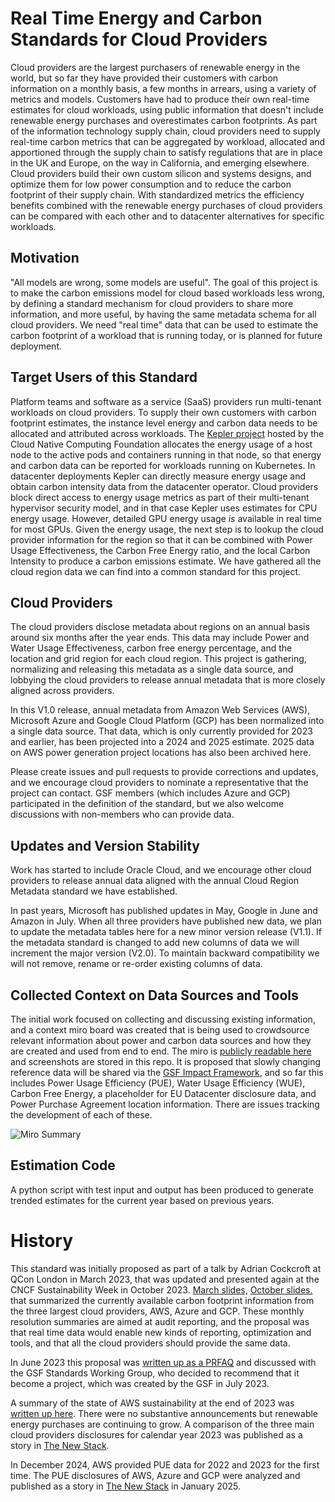 # Real Time Energy and Carbon Standards for Cloud Providers
Cloud providers are the largest purchasers of renewable energy in the world, but so far they have provided their customers with carbon information on a monthly basis, a few months in arrears, using a variety of metrics and models. Customers have had to produce their own real-time estimates for cloud workloads, using public information that doesn't include renewable energy purchases and overestimates carbon footprints. As part of the information technology supply chain, cloud providers need to supply real-time carbon metrics that can be aggregated by workload, allocated and apportioned through the supply chain to satisfy regulations that are in place in the UK and Europe, on the way in California, and emerging elsewhere. Cloud providers build their own custom silicon and systems designs, and optimize them for low power consumption and to reduce the carbon footprint of their supply chain. With standardized metrics the efficiency benefits combined with the renewable energy purchases of cloud providers can be compared with each other and to datacenter alternatives for specific workloads.

## Motivation
"All models are wrong, some models are useful". The goal of this project is to make the carbon emissions model for cloud based workloads less wrong, by defining a standard mechanism for cloud providers to share more information, and more useful, by having the same metadata schema for all cloud providers. We need "real time" data that can be used to estimate the carbon footprint of a workload that is running today, or is planned for future deployment.

## Target Users of this Standard
Platform teams and software as a service (SaaS) providers run multi-tenant workloads on cloud providers. To supply their own customers with carbon footprint estimates, the instance level energy and carbon data needs to be allocated and attributed across workloads. The [Kepler project](https://github.com/sustainable-computing-io/kepler) hosted by the Cloud Native Computing Foundation allocates the energy usage of a host node to the active pods and containers running in that node, so that energy and carbon data can be reported for workloads running on Kubernetes. In datacenter deployments Kepler can directly measure energy usage and obtain carbon intensity data from the datacenter operator. Cloud providers block direct access to energy usage metrics as part of their multi-tenant hypervisor security model, and in that case Kepler uses estimates for CPU energy usage. However, detailed GPU energy usage *is* available in real time for most GPUs. Given the energy usage, the next step is to lookup the cloud provider information for the region so that it can be combined with Power Usage Effectiveness, the Carbon Free Energy ratio, and the local Carbon Intensity to produce a carbon emissions estimate. We have gathered all the cloud region data we can find into a common standard for this project.

## Cloud Providers
The cloud providers disclose metadata about regions on an annual basis around six months after the year ends. This data may include Power and Water Usage Effectiveness, carbon free energy percentage, and the location and grid region for each cloud region. This project is gathering, normalizing and releasing this metadata as a single data source, and lobbying the cloud providers to release annual metadata that is more closely aligned across providers.

In this V1.0 release, annual metadata from Amazon Web Services (AWS), Microsoft Azure and Google Cloud Platform (GCP) has been normalized into a single data source. That data, which is only currently provided for 2023 and earlier, has been projected into a 2024 and 2025 estimate. 2025 data on AWS power generation project locations has also been archived here.

Please create issues and pull requests to provide corrections and updates, and we encourage cloud providers to nominate a representative that the project can contact. GSF members (which includes Azure and GCP) participated in the definition of the standard, but we also welcome discussions with non-members who can provide data.

## Updates  and Version Stability
Work has started to include Oracle Cloud, and we encourage other cloud providers to release annual data aligned with the annual Cloud Region Metadata standard we have established.

In past years, Microsoft has published updates in May, Google in June and Amazon in July. When all three providers have published new data, we plan to update the metadata tables here for a new minor version release (V1.1).  If the metadata standard is changed to add new columns of data we will increment the major version (V2.0). To maintain backward compatibility we will not remove, rename or re-order existing columns of data.

## Collected Context on Data Sources and Tools
The initial work focused on collecting and discussing existing information, and a context miro board was created that is being used to crowdsource relevant information about power and carbon data sources and how they are created and used from end to end. The miro is [publicly readable here](https://miro.com/app/board/uXjVM1o59N4=/?share_link_id=388311040102) and screenshots are stored in this repo. It is proposed that slowly changing reference data will be shared via the [GSF Impact Framework](https://github.com/Green-Software-Foundation/if), and so far this includes Power Usage Efficiency (PUE), Water Usage Efficiency (WUE), Carbon Free Energy, a placeholder for EU Datacenter disclosure data, and Power Purchase Agreement location information. There are issues tracking the development of each of these.

![Miro Summary](./sup_file/rtc-miro-2024-07-01.png)

## Estimation Code
A python script with test input and output has been produced to generate trended estimates for the current year based on previous years.

# History
This standard was initially proposed as part of a talk by Adrian Cockcroft at QCon London in March 2023, that was updated and presented again at the CNCF Sustainability Week in October 2023. [March slides,](https://github.com/adrianco/slides/blob/master/Cloud%20DevSusOps%20London.pdf) [October slides.](https://github.com/adrianco/slides/blob/master/Cloud%20DevSusOps%20Oct23.pdf) that summarized the currently available carbon footprint information from the three largest cloud providers, AWS, Azure and GCP. These monthly resolution summaries are aimed at audit reporting, and the proposal was that real time data would enable new kinds of reporting, optimization and tools, and that all the cloud providers should provide the same data.

In June 2023 this proposal was [written up as a PRFAQ](https://github.com/Green-Software-Foundation/real-time-cloud/blob/main/PRFAQ%20for%20RealTimeCarbonMetrics.md) and discussed with the GSF Standards Working Group, who decided to recommend that it become a project, which was created by the GSF in July 2023.

A summary of the state of AWS sustainability at the end of 2023 was [written up here](https://adrianco.medium.com/sustainability-talks-and-updates-from-aws-re-invent-2023-969100c46a6a). There were no substantive announcements but renewable energy purchases are continuing to grow. A comparison of the three main cloud providers disclosures for calendar year 2023 was published as a story in [The New Stack](https://thenewstack.io/sustainability-how-did-amazon-azure-google-perform-in-2023/).

In December 2024, AWS provided PUE data for 2022 and 2023 for the first time. The PUE disclosures of AWS, Azure and GCP were analyzed and published as a story in [The New Stack](https://thenewstack.io/cloud-pue-comparing-aws-azure-and-gcp-global-regions/) in January 2025.